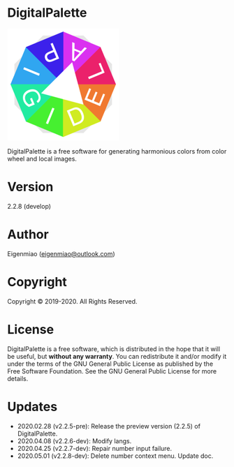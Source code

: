 # DigitalPalette
![DigitalPalette](src/main/icons/full/icon_full_256.png)

DigitalPalette is a free software for generating harmonious colors from color wheel and local images.

# Version
2.2.8 (develop)

# Author
Eigenmiao (eigenmiao@outlook.com)

# Copyright
Copyright © 2019-2020. All Rights Reserved.

# License
DigitalPalette is a free software, which is distributed in the hope that it will be useful, but **without any warranty**. You can redistribute it and/or modify it under the terms of the GNU General Public License as published by the Free Software Foundation. See the GNU General Public License for more details.

# Updates
* 2020.02.28 (v2.2.5-pre): Release the preview version (2.2.5) of DigitalPalette.
* 2020.04.08 (v2.2.6-dev): Modify langs.
* 2020.04.25 (v2.2.7-dev): Repair number input failure.
* 2020.05.01 (v2.2.8-dev): Delete number context menu. Update doc.
